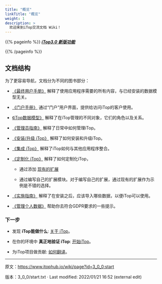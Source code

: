 ```yaml
---
title: "概览"
linkTitle: "概览"
weight: 1
description: >
  欢迎来到iTop交流文档 Wiki！
---
```


{{% pageinfo %}}
***<a href="https://www.itophub.io/wiki/page?id=3_0_0:release:3_0_whats_new" class="wikilink1" title="3_0_0:release:3_0_whats_new">iTop3.0 新版功能</a>***

{{% /pageinfo %}}


文档结构
-------------------------------

为了更容易导航，文档分为不同的图书部分：

*   [《最终用户手册》](../enduser/ "3_0_0:user:start") 解释了使用应用程序需要的所有内容，与已经安装的数据模型无关。

*   [《门户手册》](https://www.itophub.io/wiki/page?id=3_0_0:portal:portal_v2 "3_0_0:portal:portal_v2") 通过“门户”用户界面，提供给访问iTop的客户使用。
    
*   [《iTop数据模型》](https://www.itophub.io/wiki/page?id=3_0_0:datamodel:start "3_0_0:datamodel:start") 解释了在iTop管理的不同对象，它们的角色以及关系。
    
*   [《管理员指南》](https://www.itophub.io/wiki/page?id=3_0_0:admin:start "3_0_0:admin:start") 解释了日常中如何管理iTop。
    
*   [《安装/升级 iTop》](https://www.itophub.io/wiki/page?id=3_0_0:install:start "3_0_0:install:start") 解释了如何安装和升级iTop。
    
*   [《集成 iTop》](https://www.itophub.io/wiki/page?id=3_0_0:advancedtopics:start "3_0_0:advancedtopics:start") 解释了iTop如何与其他应用程序整合。
    
*   [《定制化 iTop》](https://www.itophub.io/wiki/page?id=3_0_0:customization:start "3_0_0:customization:start") 解释了如何定制化iTop，
    
    *   通过添加 [现有的扩展](https://www.itophub.io/wiki/page?id=extensions:start "extensions:start")
        
    *   通过编写自己的扩展模块。对于编写自己的扩展，通过现有的扩展作为示例是不错的选择。
        
*   [《实施指南》](https://www.itophub.io/wiki/page?id=3_0_0:implementation:start "3_0_0:implementation:start") 解释了在安装之后，应该导入哪些数据，以便iTop可以使用。
    
*   [《管理个人数据》](https://www.itophub.io/wiki/page?id=3_0_0:admin:rgpd "3_0_0:admin:rgpd") 帮助你去符合GDPR要求的一些提示。
    

### 下一步

*   发现 **iTop能做什么**: [关于 iTop](../about/ "3_0_0:about")。
    
*   在你的环境中 **真正地验证 iTop**: [开始iTop](https://www.itophub.io/wiki/page?id=3_0_0:gettingstarted "3_0_0:gettingstarted")。
    
*   为iTop项目做贡献: [如何翻译](https://www.itophub.io/wiki/page?id=3_0_0:customization:translation "3_0_0:customization:translation")。
    
---
原文：<https://www.itophub.io/wiki/page?id=3_0_0:start>

版本：3_0_0/start.txt · Last modified: 2022/01/21 16:52 (external edit)


